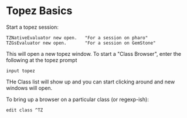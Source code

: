 Topez Basics
============

Start a topez session:

```
TZNativeEvaluator new open.   "For a session on pharo"
TZGsEvaluator new open.       "For a session on GemStone"
```

This will open a new topez window.  To start a "Class Browser", enter the
following at the topez prompt

```
input topez
```

THe Class list will show up and you can start clicking around and new
windows will open.


To bring up a browser on a particular class (or regexp-ish):
```
edit class ^TZ
```
